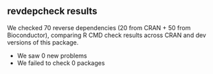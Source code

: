 ## revdepcheck results

We checked 70 reverse dependencies (20 from CRAN + 50 from Bioconductor), comparing R CMD check results across CRAN and dev versions of this package.

 * We saw 0 new problems
 * We failed to check 0 packages

